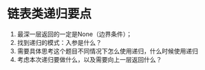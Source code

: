 # 链表类递归要点

1. 最深一层返回的一定是None（边界条件）；
2. 找到递归的模式：入参是什么？
3. 需要具体思考这个题目不同情况下怎么使用递归，什么时候使用递归
4. 考虑本次递归要做什么，以及需要向上一层返回什么？
